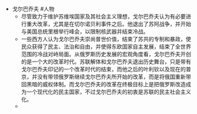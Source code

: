 - 戈尔巴乔夫 #人物
	- 尽管致力于维护苏维埃国家及其社会主义理想，戈尔巴乔夫认为有必要进行重大改革，尤其是在切尔诺贝利事件之后。他退出了苏阿战争，并开始与美国总统里根举行峰会，以限制核武器并结束冷战。
	- 一些西方人认为戈尔巴乔夫崇尚普世价值，结束了苏共的专制和暴政，使民众获得了民主、法治和自由，并使得东欧国家自主发展，结束了全世界范围的冷战对峙局面。从俄罗斯历史发展的宏观角度看，戈尔巴乔夫开创的是一个大的改革时代。苏联解体和戈尔巴乔夫退出历史舞台，只是带有戈尔巴乔夫印记的一个改革时代的结束，而他之后的叶利钦以及现在的普京，并没有带领俄罗斯继续戈尔巴乔夫所开始的改革，而是将俄国重新带回黑暗的威权体制。而戈尔巴乔夫的改革在终极目标上是把俄罗斯改造成为一个现代化的民主国家，不过戈尔巴乔夫的初衷是苏联的民主社会主义化。
	-